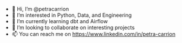 - 👋 Hi, I’m @petracarrion
- 👀 I’m interested in Python, Data, and Engineering
- 🌱 I’m currently learning dbt and Airflow
- 💞️ I’m looking to collaborate on interesting projects
- 📫 You can reach me on https://www.linkedin.com/in/petra-carrion

<!---
petracarrion/petracarrion is a ✨ special ✨ repository because its `README.md` (this file) appears on your GitHub profile.
You can click the Preview link to take a look at your changes.
--->
